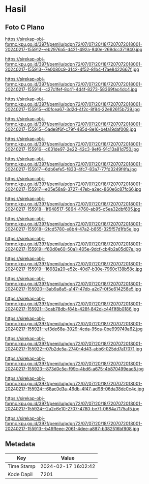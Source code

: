 # Hasil

## Foto C Plano

https://sirekap-obj-formc.kpu.go.id/397f/pemilu/pdpr/72/07/07/20/18/7207072018001-20240217-155912--eb2976a5-d421-492a-840e-269dcc371940.jpg

https://sirekap-obj-formc.kpu.go.id/397f/pemilu/pdpr/72/07/07/20/18/7207072018001-20240217-155913--7e0080c9-3142-4f52-81b4-f7ae8422667f.jpg

https://sirekap-obj-formc.kpu.go.id/397f/pemilu/pdpr/72/07/07/20/18/7207072018001-20240217-155914--c27c1fef-8c41-4d4f-8273-58369fac4dc4.jpg

https://sirekap-obj-formc.kpu.go.id/397f/pemilu/pdpr/72/07/07/20/18/7207072018001-20240217-155915--d0fcea67-3d2d-4f2c-8f84-22e82615b739.jpg

https://sirekap-obj-formc.kpu.go.id/397f/pemilu/pdpr/72/07/07/20/18/7207072018001-20240217-155915--5ade8f6f-c79f-485d-8e16-befa19daf008.jpg

https://sirekap-obj-formc.kpu.go.id/397f/pemilu/pdpr/72/07/07/20/18/7207072018001-20240217-155916--c631de97-2e22-42c3-9ef6-91c13a81d750.jpg

https://sirekap-obj-formc.kpu.go.id/397f/pemilu/pdpr/72/07/07/20/18/7207072018001-20240217-155917--6db6efe5-f833-4fc7-83a7-77fd3249f4fa.jpg

https://sirekap-obj-formc.kpu.go.id/397f/pemilu/pdpr/72/07/07/20/18/7207072018001-20240217-155917--e05e58a9-3727-47eb-a2ec-860e6c87fc66.jpg

https://sirekap-obj-formc.kpu.go.id/397f/pemilu/pdpr/72/07/07/20/18/7207072018001-20240217-155918--1f648517-5864-4760-ab95-c5ea32dbf605.jpg

https://sirekap-obj-formc.kpu.go.id/397f/pemilu/pdpr/72/07/07/20/18/7207072018001-20240217-155918--2fcd5780-e8b4-47a2-b655-325f57d1fb5e.jpg

https://sirekap-obj-formc.kpu.go.id/397f/pemilu/pdpr/72/07/07/20/18/7207072018001-20240217-155919--f60d0e60-50a1-405e-9dcf-cb4b2a05d07e.jpg

https://sirekap-obj-formc.kpu.go.id/397f/pemilu/pdpr/72/07/07/20/18/7207072018001-20240217-155919--16982a20-e52c-40d7-b30e-7960c138b58c.jpg

https://sirekap-obj-formc.kpu.go.id/397f/pemilu/pdpr/72/07/07/20/18/7207072018001-20240217-155920--3ab9a8a5-a147-47db-a2d7-0f5e614256e5.jpg

https://sirekap-obj-formc.kpu.go.id/397f/pemilu/pdpr/72/07/07/20/18/7207072018001-20240217-155921--3cab78db-f84b-428f-842d-c44f1f8b0186.jpg

https://sirekap-obj-formc.kpu.go.id/397f/pemilu/pdpr/72/07/07/20/18/7207072018001-20240217-155921--ef3de68a-3029-4cda-95ca-0be999749a62.jpg

https://sirekap-obj-formc.kpu.go.id/397f/pemilu/pdpr/72/07/07/20/18/7207072018001-20240217-155922--07b2de5a-2740-4d43-abb6-025dd7a17071.jpg

https://sirekap-obj-formc.kpu.go.id/397f/pemilu/pdpr/72/07/07/20/18/7207072018001-20240217-155923--873d0c5e-f99c-4bd6-a675-4b870499ead5.jpg

https://sirekap-obj-formc.kpu.go.id/397f/pemilu/pdpr/72/07/07/20/18/7207072018001-20240217-155924--68ac0d3a-46db-4f47-ad98-06da38dc0c4c.jpg

https://sirekap-obj-formc.kpu.go.id/397f/pemilu/pdpr/72/07/07/20/18/7207072018001-20240217-155924--2a2c6e10-2707-4780-be7f-0684a7175af5.jpg

https://sirekap-obj-formc.kpu.go.id/397f/pemilu/pdpr/72/07/07/20/18/7207072018001-20240217-155913--b49ffeee-2061-4dee-a887-b382516bf808.jpg


## Metadata

| Key        | Value               |
| ---------- | ------------------- |
| Time Stamp | 2024-02-17 16:02:42 |
| Kode Dapil | 7201                |



